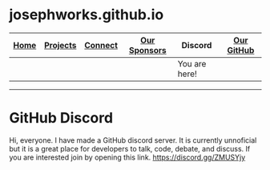 # josephworks.github.io
| [Home](README.md) | [Projects](PROJECTS.md) | [Connect](CONNECT.md) | [Our Sponsors](SPONSORS.md) | Discord | [Our GitHub](http://www.github.com/josephworks) |
|-------------------|-------------------------|:-------:|-----------------------------|-----------------------|-------------------------------------------------|
|||||You are here!
------
# GitHub Discord
Hi, everyone.
I have made a GitHub discord server. It is currently unnoficial but it is a great place for developers to talk, code, debate, and discuss.
If you are interested join by opening this link. https://discord.gg/ZMUSYjy
